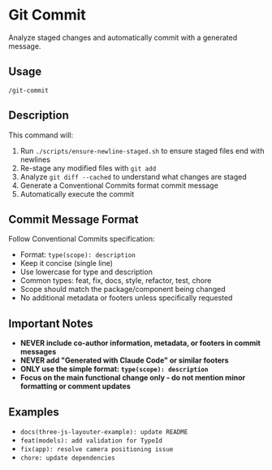 # Git Commit

Analyze staged changes and automatically commit with a generated message.

## Usage

```
/git-commit
```

## Description

This command will:
1. Run `./scripts/ensure-newline-staged.sh` to ensure staged files end with newlines
2. Re-stage any modified files with `git add`
3. Analyze `git diff --cached` to understand what changes are staged
4. Generate a Conventional Commits format commit message
5. Automatically execute the commit

## Commit Message Format

Follow Conventional Commits specification:
- Format: `type(scope): description`
- Keep it concise (single line)
- Use lowercase for type and description
- Common types: feat, fix, docs, style, refactor, test, chore
- Scope should match the package/component being changed
- No additional metadata or footers unless specifically requested

## Important Notes

- **NEVER include co-author information, metadata, or footers in commit messages**
- **NEVER add "Generated with Claude Code" or similar footers**
- **ONLY use the simple format: `type(scope): description`**
- **Focus on the main functional change only - do not mention minor formatting or comment updates**

## Examples

- `docs(three-js-layouter-example): update README`
- `feat(models): add validation for TypeId`
- `fix(app): resolve camera positioning issue`
- `chore: update dependencies`

